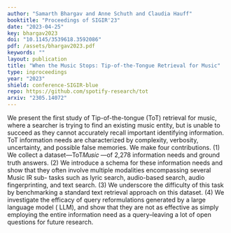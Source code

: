 ```yaml
---
author: "Samarth Bhargav and Anne Schuth and Claudia Hauff"
booktitle: "Proceedings of SIGIR'23"
date: "2023-04-25"
key: bhargav2023
doi: "10.1145/3539618.3592086"
pdf: /assets/bhargav2023.pdf
keywords: ""
layout: publication
title: "When the Music Stops: Tip-of-the-Tongue Retrieval for Music"
type: inproceedings
year: "2023"
shield: conference-SIGIR-blue
repo: https://github.com/spotify-research/tot
arxiv: "2305.14072"
---
```


We present the first study of Tip-of-the-tongue (ToT) retrieval for
music, where a searcher is trying to find an existing music entity,
but is unable to succeed as they cannot accurately recall important
identifying information. ToT information needs are characterized
by complexity, verbosity, uncertainty, and possible false memories.
We make four contributions. (1) We collect a dataset—ToT𝑀𝑢𝑠𝑖𝑐 —of
2,278 information needs and ground truth answers. (2) We introduce
a schema for these information needs and show that they often
involve multiple modalities encompassing several Music IR sub-
tasks such as lyric search, audio-based search, audio fingerprinting,
and text search. (3) We underscore the difficulty of this task by
benchmarking a standard text retrieval approach on this dataset.
(4) We investigate the efficacy of query reformulations generated
by a large language model ( LLM), and show that they are not as
effective as simply employing the entire information need as a
query–leaving a lot of open questions for future research.
